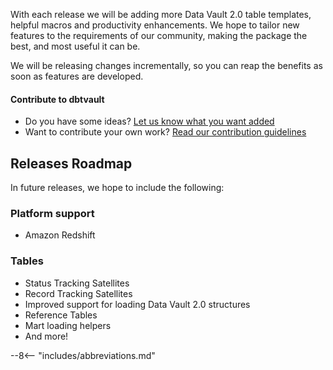 With each release we will be adding more Data Vault 2.0 table templates, helpful macros and productivity enhancements.
We hope to tailor new features to the requirements of our community, making the package 
the best, and most useful it can be.

We will be releasing changes incrementally, so you can reap the benefits as soon as features are developed.

#### Contribute to dbtvault

- Do you have some ideas? [Let us know what you want added](https://github.com/Datavault-UK/dbtvault/issues)
- Want to contribute your own work? [Read our contribution guidelines](https://github.com/Datavault-UK/dbtvault/blob/master/CONTRIBUTING.md)

## Releases Roadmap

In future releases, we hope to include the following:

### Platform support

- Amazon Redshift
    
### Tables

- Status Tracking Satellites
- Record Tracking Satellites
- Improved support for loading Data Vault 2.0 structures
- Reference Tables
- Mart loading helpers
- And more!

--8<-- "includes/abbreviations.md"
